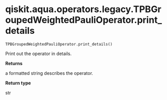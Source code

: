 # qiskit.aqua.operators.legacy.TPBGroupedWeightedPauliOperator.print\_details

`TPBGroupedWeightedPauliOperator.print_details()`

Print out the operator in details.

**Returns**

a formatted string describes the operator.

**Return type**

str
